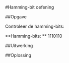 #Hamming-bit oefening

##Opgave

Controleer de hamming-bits:

**Hamming-bits: ** 1110110

##Uitwerking

##Oplossing